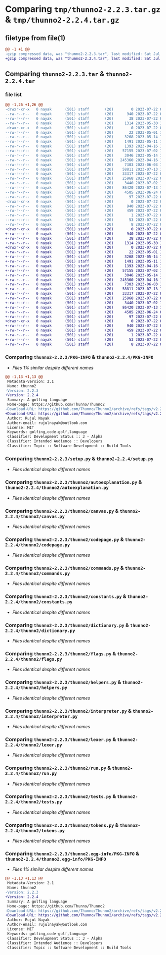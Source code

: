 # Comparing `tmp/thunno2-2.2.3.tar.gz` & `tmp/thunno2-2.2.4.tar.gz`

## filetype from file(1)

```diff
@@ -1 +1 @@
-gzip compressed data, was "thunno2-2.2.3.tar", last modified: Sat Jul 22 09:30:10 2023, max compression
+gzip compressed data, was "thunno2-2.2.4.tar", last modified: Sat Jul 22 09:35:31 2023, max compression
```

## Comparing `thunno2-2.2.3.tar` & `thunno2-2.2.4.tar`

### file list

```diff
@@ -1,26 +1,26 @@
-drwxr-xr-x   0 nayak      (501) staff       (20)        0 2023-07-22 09:30:10.409415 thunno2-2.2.3/
--rw-r--r--   0 nayak      (501) staff       (20)      940 2023-07-22 09:30:10.409199 thunno2-2.2.3/PKG-INFO
--rw-r--r--   0 nayak      (501) staff       (20)       38 2023-07-22 09:30:10.409471 thunno2-2.2.3/setup.cfg
--rw-r--r--   0 nayak      (501) staff       (20)     1314 2023-05-30 13:16:32.000000 thunno2-2.2.3/setup.py
-drwxr-xr-x   0 nayak      (501) staff       (20)        0 2023-07-22 09:30:10.407814 thunno2-2.2.3/thunno2/
--rw-r--r--   0 nayak      (501) staff       (20)       22 2023-05-01 12:43:53.000000 thunno2-2.2.3/thunno2/__init__.py
--rw-r--r--   0 nayak      (501) staff       (20)     3268 2023-05-14 14:05:01.000000 thunno2-2.2.3/thunno2/autoexplanation.py
--rw-r--r--   0 nayak      (501) staff       (20)     1491 2023-05-11 17:22:25.000000 thunno2-2.2.3/thunno2/canvas.py
--rw-r--r--   0 nayak      (501) staff       (20)     1393 2023-04-16 17:25:02.000000 thunno2-2.2.3/thunno2/codepage.py
--rw-r--r--   0 nayak      (501) staff       (20)    57155 2023-07-02 13:06:12.000000 thunno2-2.2.3/thunno2/commands.py
--rw-r--r--   0 nayak      (501) staff       (20)     3046 2023-05-14 17:13:03.000000 thunno2-2.2.3/thunno2/constants.py
--rw-r--r--   0 nayak      (501) staff       (20)   245360 2023-04-16 17:25:02.000000 thunno2-2.2.3/thunno2/dictionary.py
--rw-r--r--   0 nayak      (501) staff       (20)     7303 2023-06-03 14:35:27.000000 thunno2-2.2.3/thunno2/flags.py
--rw-r--r--   0 nayak      (501) staff       (20)    58811 2023-07-13 18:38:48.000000 thunno2-2.2.3/thunno2/helpers.py
--rw-r--r--   0 nayak      (501) staff       (20)    33317 2023-07-22 09:29:18.000000 thunno2-2.2.3/thunno2/interpreter.py
--rw-r--r--   0 nayak      (501) staff       (20)    25968 2023-07-22 09:29:18.000000 thunno2-2.2.3/thunno2/lexer.py
--rw-r--r--   0 nayak      (501) staff       (20)     3440 2023-07-02 13:16:10.000000 thunno2-2.2.3/thunno2/run.py
--rw-r--r--   0 nayak      (501) staff       (20)    86420 2023-07-13 18:37:15.000000 thunno2-2.2.3/thunno2/tests.py
--rw-r--r--   0 nayak      (501) staff       (20)     4505 2023-06-24 09:12:25.000000 thunno2-2.2.3/thunno2/tokens.py
--rw-r--r--   0 nayak      (501) staff       (20)       97 2023-07-22 09:29:12.000000 thunno2-2.2.3/thunno2/version.py
-drwxr-xr-x   0 nayak      (501) staff       (20)        0 2023-07-22 09:30:10.408927 thunno2-2.2.3/thunno2.egg-info/
--rw-r--r--   0 nayak      (501) staff       (20)      940 2023-07-22 09:30:10.000000 thunno2-2.2.3/thunno2.egg-info/PKG-INFO
--rw-r--r--   0 nayak      (501) staff       (20)      459 2023-07-22 09:30:10.000000 thunno2-2.2.3/thunno2.egg-info/SOURCES.txt
--rw-r--r--   0 nayak      (501) staff       (20)        1 2023-07-22 09:30:10.000000 thunno2-2.2.3/thunno2.egg-info/dependency_links.txt
--rw-r--r--   0 nayak      (501) staff       (20)       53 2023-07-22 09:30:10.000000 thunno2-2.2.3/thunno2.egg-info/entry_points.txt
--rw-r--r--   0 nayak      (501) staff       (20)        8 2023-07-22 09:30:10.000000 thunno2-2.2.3/thunno2.egg-info/top_level.txt
+drwxr-xr-x   0 nayak      (501) staff       (20)        0 2023-07-22 09:35:31.115307 thunno2-2.2.4/
+-rw-r--r--   0 nayak      (501) staff       (20)      940 2023-07-22 09:35:31.115200 thunno2-2.2.4/PKG-INFO
+-rw-r--r--   0 nayak      (501) staff       (20)       38 2023-07-22 09:35:31.115340 thunno2-2.2.4/setup.cfg
+-rw-r--r--   0 nayak      (501) staff       (20)     1314 2023-05-30 13:16:32.000000 thunno2-2.2.4/setup.py
+drwxr-xr-x   0 nayak      (501) staff       (20)        0 2023-07-22 09:35:31.114532 thunno2-2.2.4/thunno2/
+-rw-r--r--   0 nayak      (501) staff       (20)       22 2023-05-01 12:43:53.000000 thunno2-2.2.4/thunno2/__init__.py
+-rw-r--r--   0 nayak      (501) staff       (20)     3268 2023-05-14 14:05:01.000000 thunno2-2.2.4/thunno2/autoexplanation.py
+-rw-r--r--   0 nayak      (501) staff       (20)     1491 2023-05-11 17:22:25.000000 thunno2-2.2.4/thunno2/canvas.py
+-rw-r--r--   0 nayak      (501) staff       (20)     1393 2023-04-16 17:25:02.000000 thunno2-2.2.4/thunno2/codepage.py
+-rw-r--r--   0 nayak      (501) staff       (20)    57155 2023-07-02 13:06:12.000000 thunno2-2.2.4/thunno2/commands.py
+-rw-r--r--   0 nayak      (501) staff       (20)     3046 2023-05-14 17:13:03.000000 thunno2-2.2.4/thunno2/constants.py
+-rw-r--r--   0 nayak      (501) staff       (20)   245360 2023-04-16 17:25:02.000000 thunno2-2.2.4/thunno2/dictionary.py
+-rw-r--r--   0 nayak      (501) staff       (20)     7303 2023-06-03 14:35:27.000000 thunno2-2.2.4/thunno2/flags.py
+-rw-r--r--   0 nayak      (501) staff       (20)    58811 2023-07-13 18:38:48.000000 thunno2-2.2.4/thunno2/helpers.py
+-rw-r--r--   0 nayak      (501) staff       (20)    33317 2023-07-22 09:29:18.000000 thunno2-2.2.4/thunno2/interpreter.py
+-rw-r--r--   0 nayak      (501) staff       (20)    25968 2023-07-22 09:29:18.000000 thunno2-2.2.4/thunno2/lexer.py
+-rw-r--r--   0 nayak      (501) staff       (20)     3440 2023-07-02 13:16:10.000000 thunno2-2.2.4/thunno2/run.py
+-rw-r--r--   0 nayak      (501) staff       (20)    86420 2023-07-13 18:37:15.000000 thunno2-2.2.4/thunno2/tests.py
+-rw-r--r--   0 nayak      (501) staff       (20)     4505 2023-06-24 09:12:25.000000 thunno2-2.2.4/thunno2/tokens.py
+-rw-r--r--   0 nayak      (501) staff       (20)       97 2023-07-22 09:34:42.000000 thunno2-2.2.4/thunno2/version.py
+drwxr-xr-x   0 nayak      (501) staff       (20)        0 2023-07-22 09:35:31.115059 thunno2-2.2.4/thunno2.egg-info/
+-rw-r--r--   0 nayak      (501) staff       (20)      940 2023-07-22 09:35:31.000000 thunno2-2.2.4/thunno2.egg-info/PKG-INFO
+-rw-r--r--   0 nayak      (501) staff       (20)      459 2023-07-22 09:35:31.000000 thunno2-2.2.4/thunno2.egg-info/SOURCES.txt
+-rw-r--r--   0 nayak      (501) staff       (20)        1 2023-07-22 09:35:31.000000 thunno2-2.2.4/thunno2.egg-info/dependency_links.txt
+-rw-r--r--   0 nayak      (501) staff       (20)       53 2023-07-22 09:35:31.000000 thunno2-2.2.4/thunno2.egg-info/entry_points.txt
+-rw-r--r--   0 nayak      (501) staff       (20)        8 2023-07-22 09:35:31.000000 thunno2-2.2.4/thunno2.egg-info/top_level.txt
```

### Comparing `thunno2-2.2.3/PKG-INFO` & `thunno2-2.2.4/PKG-INFO`

 * *Files 1% similar despite different names*

```diff
@@ -1,13 +1,13 @@
 Metadata-Version: 2.1
 Name: thunno2
-Version: 2.2.3
+Version: 2.2.4
 Summary: A golfing language
 Home-page: https://github.com/Thunno/Thunno2
-Download-URL: https://github.com/Thunno/Thunno2/archive/refs/tags/v2.2.3.tar.gz
+Download-URL: https://github.com/Thunno/Thunno2/archive/refs/tags/v2.2.4.tar.gz
 Author: Rujul Nayak
 Author-email: rujulnayak@outlook.com
 License: MIT
 Keywords: golfing,code-golf,language
 Classifier: Development Status :: 3 - Alpha
 Classifier: Intended Audience :: Developers
 Classifier: Topic :: Software Development :: Build Tools
```

### Comparing `thunno2-2.2.3/setup.py` & `thunno2-2.2.4/setup.py`

 * *Files identical despite different names*

### Comparing `thunno2-2.2.3/thunno2/autoexplanation.py` & `thunno2-2.2.4/thunno2/autoexplanation.py`

 * *Files identical despite different names*

### Comparing `thunno2-2.2.3/thunno2/canvas.py` & `thunno2-2.2.4/thunno2/canvas.py`

 * *Files identical despite different names*

### Comparing `thunno2-2.2.3/thunno2/codepage.py` & `thunno2-2.2.4/thunno2/codepage.py`

 * *Files identical despite different names*

### Comparing `thunno2-2.2.3/thunno2/commands.py` & `thunno2-2.2.4/thunno2/commands.py`

 * *Files identical despite different names*

### Comparing `thunno2-2.2.3/thunno2/constants.py` & `thunno2-2.2.4/thunno2/constants.py`

 * *Files identical despite different names*

### Comparing `thunno2-2.2.3/thunno2/dictionary.py` & `thunno2-2.2.4/thunno2/dictionary.py`

 * *Files identical despite different names*

### Comparing `thunno2-2.2.3/thunno2/flags.py` & `thunno2-2.2.4/thunno2/flags.py`

 * *Files identical despite different names*

### Comparing `thunno2-2.2.3/thunno2/helpers.py` & `thunno2-2.2.4/thunno2/helpers.py`

 * *Files identical despite different names*

### Comparing `thunno2-2.2.3/thunno2/interpreter.py` & `thunno2-2.2.4/thunno2/interpreter.py`

 * *Files identical despite different names*

### Comparing `thunno2-2.2.3/thunno2/lexer.py` & `thunno2-2.2.4/thunno2/lexer.py`

 * *Files identical despite different names*

### Comparing `thunno2-2.2.3/thunno2/run.py` & `thunno2-2.2.4/thunno2/run.py`

 * *Files identical despite different names*

### Comparing `thunno2-2.2.3/thunno2/tests.py` & `thunno2-2.2.4/thunno2/tests.py`

 * *Files identical despite different names*

### Comparing `thunno2-2.2.3/thunno2/tokens.py` & `thunno2-2.2.4/thunno2/tokens.py`

 * *Files identical despite different names*

### Comparing `thunno2-2.2.3/thunno2.egg-info/PKG-INFO` & `thunno2-2.2.4/thunno2.egg-info/PKG-INFO`

 * *Files 1% similar despite different names*

```diff
@@ -1,13 +1,13 @@
 Metadata-Version: 2.1
 Name: thunno2
-Version: 2.2.3
+Version: 2.2.4
 Summary: A golfing language
 Home-page: https://github.com/Thunno/Thunno2
-Download-URL: https://github.com/Thunno/Thunno2/archive/refs/tags/v2.2.3.tar.gz
+Download-URL: https://github.com/Thunno/Thunno2/archive/refs/tags/v2.2.4.tar.gz
 Author: Rujul Nayak
 Author-email: rujulnayak@outlook.com
 License: MIT
 Keywords: golfing,code-golf,language
 Classifier: Development Status :: 3 - Alpha
 Classifier: Intended Audience :: Developers
 Classifier: Topic :: Software Development :: Build Tools
```


